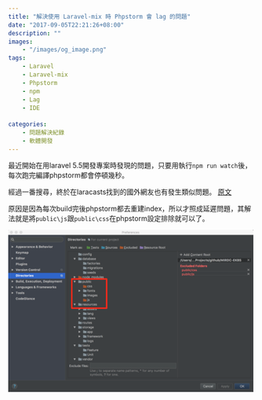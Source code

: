 ```yaml
---
title: "解決使用 Laravel-mix 時 Phpstorm 會 lag 的問題"
date: "2017-09-05T22:21:26+08:00"
description: ""
images:
    - "/images/og_image.png"
tags: 
    - Laravel
    - Laravel-mix
    - Phpstorm
    - npm
    - Lag
    - IDE
    
categories:
    - 問題解決紀錄
    - 軟體開發
---
```


最近開始在用laravel 5.5開發專案時發現的問題，只要用執行`npm run watch`後，
每次跑完編譯phpstorm都會停頓幾秒。

<!--more-->

經過一番搜尋，終於在laracasts找到的國外網友也有發生類似問題。 
[原文](https://laracasts.com/discuss/channels/javascript/laravel-mix-phpstorm-lag)

原因是因為每次build完後phpstorm都去重建index，所以才照成延遲問題，其解法就是將`public\js`跟`public\css`在phpstorm設定排除就可以了。

<img src="/images/2017/2017_09_05_solve_laravel_mix_phpstorm_lag.png" alt="Image" width="500">

